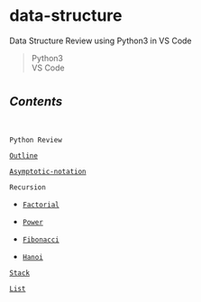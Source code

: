 # data-structure

Data Structure Review using Python3 in VS Code

> Python3 <br/>
> VS Code

#

## **_Contents_**

<br/>

`Python Review`

[`Outline`](https://github.com/ding-co/data-structure/blob/main/outline/Outline.md)

[`Asymptotic-notation`](https://github.com/ding-co/data-structure/blob/main/asymptotic-notation/Asymptotic-notation.md)

`Recursion`

- [`Factorial`](https://github.com/ding-co/data-structure/blob/main/recursion/Factorial.md)

- [`Power`](https://github.com/ding-co/data-structure/blob/main/recursion/Power.md)

- [`Fibonacci`](https://github.com/ding-co/data-structure/blob/main/recursion/Fibonacci.md)

- [`Hanoi`](https://github.com/ding-co/data-structure/blob/main/recursion/Hanoi.md)

[`Stack`](https://github.com/ding-co/data-structure/blob/main/stack/Stack.md)

[`List`](https://github.com/ding-co/data-structure/blob/main/list/List.md)
